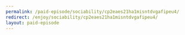 ```yaml
---
permalink: /paid-episode/sociability/cp2eaes21ha1misntdvgafipeu4/
redirect: /enjoy/sociability/cp2eaes21ha1misntdvgafipeu4/
layout: paid-episode
---
```

